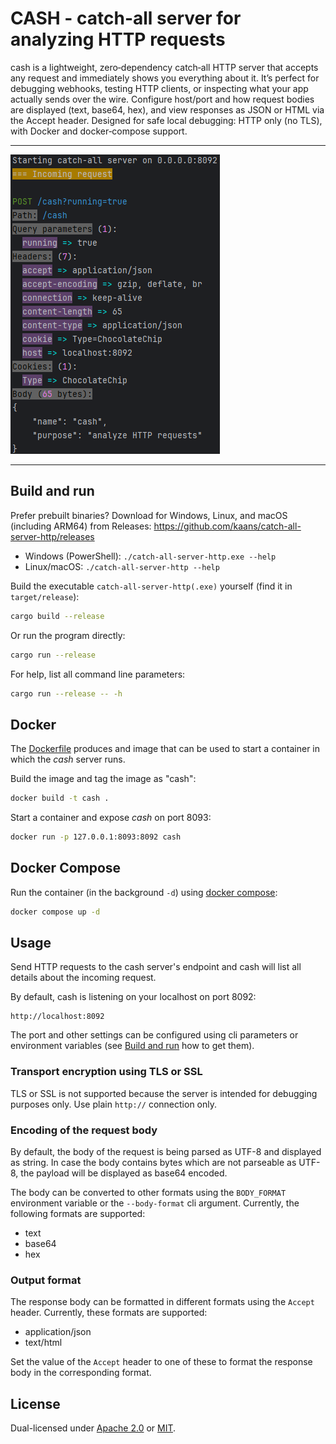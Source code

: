 # CASH - catch-all server for analyzing HTTP requests

cash is a lightweight, zero‑dependency catch‑all HTTP server that accepts any request and immediately shows you everything about it. It’s perfect for debugging webhooks, testing HTTP clients, or inspecting what your app actually sends over the wire. Configure host/port and how request bodies are displayed (text, base64, hex), and view responses as JSON or HTML via the Accept header. Designed for safe local debugging: HTTP only (no TLS), with Docker and docker‑compose support.

---

![Screenshot of cash](/docs/_include/assets/screenshot.png)

---

## Build and run

Prefer prebuilt binaries? Download for Windows, Linux, and macOS (including ARM64) from Releases:
https://github.com/kaans/catch-all-server-http/releases

- Windows (PowerShell): `./catch-all-server-http.exe --help`
- Linux/macOS: `./catch-all-server-http --help`

Build the executable `catch-all-server-http(.exe)` yourself (find it in `target/release`):

```bash
cargo build --release
```

Or run the program directly:

```bash
cargo run --release
```

For help, list all command line parameters:

```bash
cargo run --release -- -h
```

## Docker

The [Dockerfile](Dockerfile) produces and image that can be used
to start a container in which the *cash* server runs.

Build the image and tag the image as "cash":

```bash
docker build -t cash .
```

Start a container and expose *cash* on port 8093:

```bash
docker run -p 127.0.0.1:8093:8092 cash
```

## Docker Compose

Run the container (in the background `-d`) using [docker compose](docker-compose.yaml):

```bash
docker compose up -d
```

## Usage

Send HTTP requests to the cash server's endpoint and cash will list all
details about the incoming request.

By default, cash is listening on your localhost on port 8092:

```
http://localhost:8092
```

The port and other settings can be configured using cli parameters or environment variables
(see [Build and run](#build-and-run) how to get them).

### Transport encryption using TLS or SSL

TLS or SSL is not supported because the server is intended for debugging purposes only. Use plain `http://` connection only.

### Encoding of the request body

By default, the body of the request is being parsed as UTF-8 and displayed as string. In case the
body contains bytes which are not parseable as UTF-8, the payload
will be displayed as base64 encoded.

The body can be converted to other formats using the `BODY_FORMAT` environment variable or the `--body-format` cli argument.
Currently, the following formats are supported:

- text
- base64
- hex

### Output format

The response body can be formatted in different formats using the `Accept` header.
Currently, these formats are supported:

- application/json
- text/html

Set the value of the `Accept` header to one of these to format
the response body in the corresponding format.

## License

Dual-licensed under [Apache 2.0](LICENSE-APACHE) or [MIT](LICENSE-MIT).
